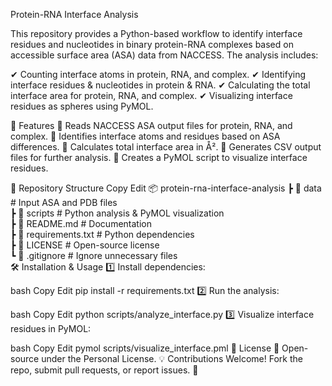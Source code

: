  Protein-RNA Interface Analysis

This repository provides a Python-based workflow to identify interface residues and nucleotides in binary protein-RNA complexes based on accessible surface area (ASA) data from NACCESS. The analysis includes:

✔ Counting interface atoms in protein, RNA, and complex.
✔ Identifying interface residues & nucleotides in protein & RNA.
✔ Calculating the total interface area for protein, RNA, and complex.
✔ Visualizing interface residues as spheres using PyMOL.

🚀 Features
🔹 Reads NACCESS ASA output files for protein, RNA, and complex.
🔹 Identifies interface atoms and residues based on ASA differences.
🔹 Calculates total interface area in Å².
🔹 Generates CSV output files for further analysis.
🔹 Creates a PyMOL script to visualize interface residues.

📂 Repository Structure
Copy
Edit
📦 protein-rna-interface-analysis
 ┣ 📂 data               # Input ASA and PDB files  
 ┣ 📂 scripts            # Python analysis & PyMOL visualization  
 ┣ 📄 README.md          # Documentation  
 ┣ 📄 requirements.txt   # Python dependencies  
 ┣ 📄 LICENSE            # Open-source license  
 ┗ 📄 .gitignore         # Ignore unnecessary files  
🛠 Installation & Usage
1️⃣ Install dependencies:

bash
Copy
Edit
pip install -r requirements.txt
2️⃣ Run the analysis:

bash
Copy
Edit
python scripts/analyze_interface.py
3️⃣ Visualize interface residues in PyMOL:

bash
Copy
Edit
pymol scripts/visualize_interface.pml
📜 License
🔹 Open-source under the Personal License.
💡 Contributions Welcome! Fork the repo, submit pull requests, or report issues. 🚀


